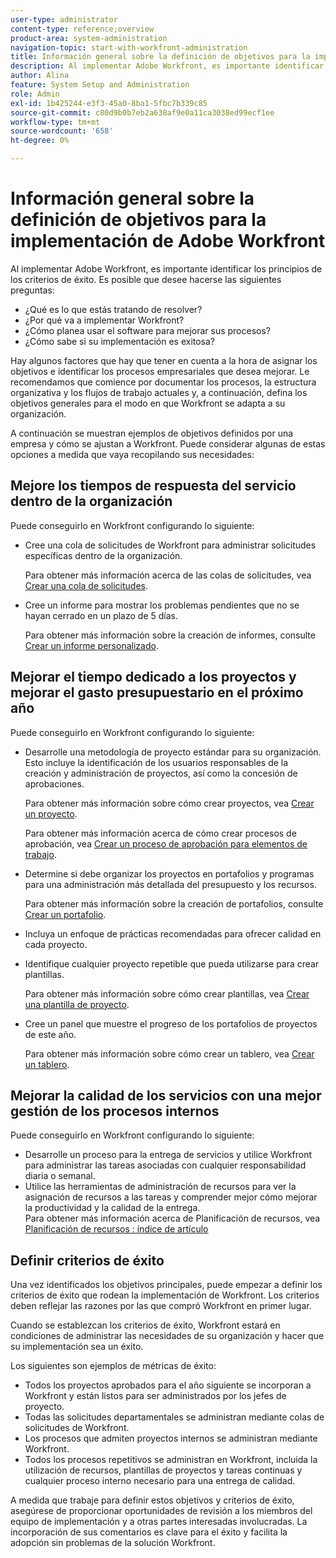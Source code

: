 ```yaml
---
user-type: administrator
content-type: reference;overview
product-area: system-administration
navigation-topic: start-with-workfront-administration
title: Información general sobre la definición de objetivos para la implementación de Adobe Workfront
description: Al implementar Adobe Workfront, es importante identificar los principios de los criterios de éxito. Le recomendamos que comience por documentar los procesos, la estructura organizativa y los flujos de trabajo actuales y, a continuación, defina los objetivos generales para el modo en que Workfront se adapta a su organización.
author: Alina
feature: System Setup and Administration
role: Admin
exl-id: 1b425244-e3f3-45a0-8ba1-5fbc7b339c85
source-git-commit: c80d9b0b7eb2a638af9e0a11ca3038ed99ecf1ee
workflow-type: tm+mt
source-wordcount: '658'
ht-degree: 0%

---
```


# Información general sobre la definición de objetivos para la implementación de Adobe Workfront

<!--Audited: 12/2023-->

Al implementar Adobe Workfront, es importante identificar los principios de los criterios de éxito. Es posible que desee hacerse las siguientes preguntas:

* ¿Qué es lo que estás tratando de resolver?
* ¿Por qué va a implementar Workfront?
* ¿Cómo planea usar el software para mejorar sus procesos?
* ¿Cómo sabe si su implementación es exitosa?

Hay algunos factores que hay que tener en cuenta a la hora de asignar los objetivos e identificar los procesos empresariales que desea mejorar. Le recomendamos que comience por documentar los procesos, la estructura organizativa y los flujos de trabajo actuales y, a continuación, defina los objetivos generales para el modo en que Workfront se adapta a su organización.

A continuación se muestran ejemplos de objetivos definidos por una empresa y cómo se ajustan a Workfront. Puede considerar algunas de estas opciones a medida que vaya recopilando sus necesidades:

## Mejore los tiempos de respuesta del servicio dentro de la organización

Puede conseguirlo en Workfront configurando lo siguiente:

* Cree una cola de solicitudes de Workfront para administrar solicitudes específicas dentro de la organización.

  Para obtener más información acerca de las colas de solicitudes, vea [Crear una cola de solicitudes](../../manage-work/requests/create-and-manage-request-queues/create-request-queue.md).

* Cree un informe para mostrar los problemas pendientes que no se hayan cerrado en un plazo de 5 días.

  Para obtener más información sobre la creación de informes, consulte [Crear un informe personalizado](../../reports-and-dashboards/reports/creating-and-managing-reports/create-custom-report.md).

## Mejorar el tiempo dedicado a los proyectos y mejorar el gasto presupuestario en el próximo año

Puede conseguirlo en Workfront configurando lo siguiente:

* Desarrolle una metodología de proyecto estándar para su organización. Esto incluye la identificación de los usuarios responsables de la creación y administración de proyectos, así como la concesión de aprobaciones.

  Para obtener más información sobre cómo crear proyectos, vea [Crear un proyecto](../../manage-work/projects/create-projects/create-project.md).

  Para obtener más información acerca de cómo crear procesos de aprobación, vea [Crear un proceso de aprobación para elementos de trabajo](../../administration-and-setup/customize-workfront/configure-approval-milestone-processes/create-approval-processes.md).

* Determine si debe organizar los proyectos en portafolios y programas para una administración más detallada del presupuesto y los recursos.

  Para obtener más información sobre la creación de portafolios, consulte [Crear un portafolio](../../manage-work/portfolios/create-and-manage-portfolios/create-portfolios.md).

* Incluya un enfoque de prácticas recomendadas para ofrecer calidad en cada proyecto.
* Identifique cualquier proyecto repetible que pueda utilizarse para crear plantillas.

  Para obtener más información sobre cómo crear plantillas, vea [Crear una plantilla de proyecto](../../manage-work/projects/create-and-manage-templates/create-template.md).

* Cree un panel que muestre el progreso de los portafolios de proyectos de este año.

  Para obtener más información sobre cómo crear un tablero, vea [Crear un tablero](../../reports-and-dashboards/dashboards/creating-and-managing-dashboards/create-dashboard.md).

## Mejorar la calidad de los servicios con una mejor gestión de los procesos internos

Puede conseguirlo en Workfront configurando lo siguiente:

* Desarrolle un proceso para la entrega de servicios y utilice Workfront para administrar las tareas asociadas con cualquier responsabilidad diaria o semanal.
* Utilice las herramientas de administración de recursos para ver la asignación de recursos a las tareas y comprender mejor cómo mejorar la productividad y la calidad de la entrega.\
  Para obtener más información acerca de Planificación de recursos, vea [Planificación de recursos : índice de artículo](../../resource-mgmt/resource-planning/resource-planning-overview.md)

## Definir criterios de éxito

Una vez identificados los objetivos principales, puede empezar a definir los criterios de éxito que rodean la implementación de Workfront. Los criterios deben reflejar las razones por las que compró Workfront en primer lugar.

Cuando se establezcan los criterios de éxito, Workfront estará en condiciones de administrar las necesidades de su organización y hacer que su implementación sea un éxito.

Los siguientes son ejemplos de métricas de éxito:

* Todos los proyectos aprobados para el año siguiente se incorporan a Workfront y están listos para ser administrados por los jefes de proyecto.
* Todas las solicitudes departamentales se administran mediante colas de solicitudes de Workfront.
* Los procesos que admiten proyectos internos se administran mediante Workfront.
* Todos los procesos repetitivos se administran en Workfront, incluida la utilización de recursos, plantillas de proyectos y tareas continuas y cualquier proceso interno necesario para una entrega de calidad.

A medida que trabaje para definir estos objetivos y criterios de éxito, asegúrese de proporcionar oportunidades de revisión a los miembros del equipo de implementación y a otras partes interesadas involucradas. La incorporación de sus comentarios es clave para el éxito y facilita la adopción sin problemas de la solución Workfront.
